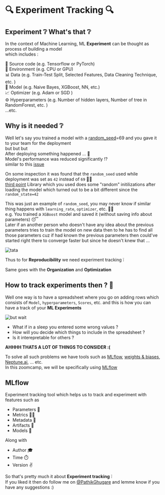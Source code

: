 # 🔍 Experiment Tracking 🔍

## Experiment ❔ What's that ❔

In the context of Machine Learning, ML **Experiment** can be thought as process of building a model  
which includes : 

📖 Source code  (e.g. Tensorflow or PyTorch)  
🌳 Environment  (e.g. CPU or GPU)  
📊 Data  (e.g. Train-Test Split, Selected Features, Data Cleaning Technique, etc. )  
🤖 Model  (e.g. Naive Bayes, XGBoost, NN, etc.)  
📈 Optimizer  (e.g. Adam or SGD )  
⚙️ Hyperparameters  (e.g. Number of hidden layers, Number of tree in RandomForest, etc. )  
...etc.

## Why is it needed ❔

Well let's say you trained a model with a [random_seed](https://docs.python.org/3/library/random.html)=69 and you gave it to your team for the deployment  
but but but   
After deploying something happened ... 👀  
Model's performance was reduced significantly ⁉️  
similar to this [issue](https://github.com/keras-team/keras/issues/4875#issuecomment-304778367)
 
On some inspection it was found that the `random_seed` used while deployment was set as `42` instead of `69` 🤦‍♂️  
[third point](https://medium.com/mlearning-ai/why-loading-a-previously-saved-keras-model-gives-different-results-lessons-learned-aeea1014e0ba)
Library which you used does some "random" initilizations after loading the model which turned out to be a bit different since the `random_state=42` 

This was just an example of `random_seed`, you may never know if similar thing happens with `learning_rate`, `optimizer`, etc. 🤷‍♂️  
e.g. You trained a `XGBoost` model and saved it (without saving info about parameters) 😴  
Later if an another person who doesn't have any idea about the previous parameters tries to train the model on new data then to he has to find all those parameters cuz if had known the previous parameters then could've started right there to converge faster but since he doesn't knew that ...   

![tata](https://c.tenor.com/4xYdJ6ySbfUAAAAd/tata-bye-bye-rahul-gandhi-funny-meme.gif)

Thus to for **Reproducibility** we need experiment tracking ❕

Same goes with the **Organization** and **Optimization**

## How to track experiments then ? 🤔

Well one way is to have a spreadsheet where you go on adding rows which consists of `Model`, `hyperparameters`, `Scores`, etc. and this is how you can have a track of your **ML Experiments**

![but wait](https://i.imgflip.com/4qam0k.jpg)

* What if in a sleep you entered some wrong values ? 
* How will you decide which things to include in the spreadsheet ?
* Is it interepretable for others ? 

 **AHHHH THATS A LOT OF THINGS TO CONSIDER :(**

To solve all such problems we have tools such as [MLflow](https://mlflow.org/), [weights & biases](https://wandb.ai/), [Neptune.ai](https://neptune.ai/), ... etc.  
In this zoomcamp, we will be specifically using [MLflow](https://mlflow.org/)

## MLflow 
Experiment tracking tool which helps us to track and experiment with features such as 
* Parameters 🔎
* Metrics 👨‍🏫
* Metadata 📃
* Artifacts 📁
* Models 🤖

Along with 
* Author 🎓
* Time ⏱️
* Version ✌️

So that's pretty much it about **Experiment tracking** ❕   
If you liked it then do follow me on [@PathikGhugare](https://twitter.com/PathikGhugare) and lemme know if you have any suggestions :)
